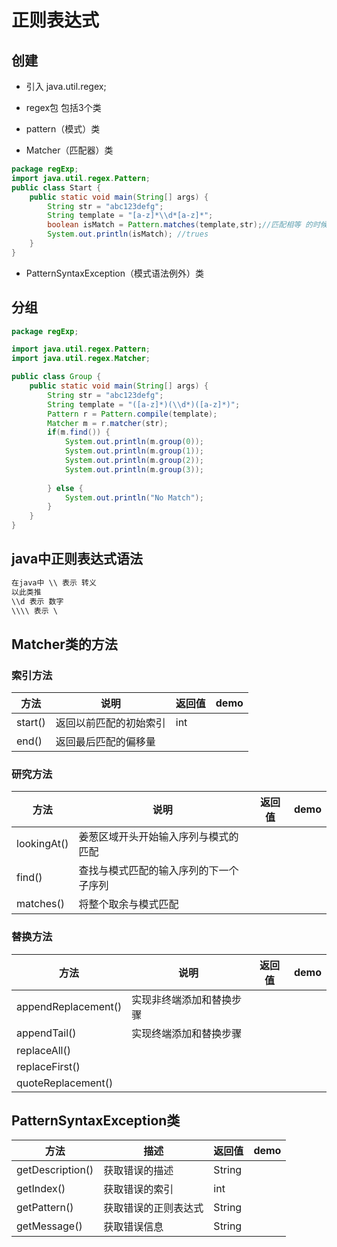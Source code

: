 # 正则表达式

## 创建

* 引入 java.util.regex;

* regex包 包括3个类

* pattern（模式）类

* Matcher（匹配器）类

```java
package regExp;
import java.util.regex.Pattern;
public class Start {
	public static void main(String[] args) {
		String str = "abc123defg";
		String template = "[a-z]*\\d*[a-z]*";
		boolean isMatch = Pattern.matches(template,str);//匹配相等 的时候 返回true
		System.out.println(isMatch); //trues
	}
}

```

* PatternSyntaxException（模式语法例外）类

## 分组

```java
package regExp;

import java.util.regex.Pattern;
import java.util.regex.Matcher;

public class Group {
	public static void main(String[] args) {
		String str = "abc123defg";
		String template = "([a-z]*)(\\d*)([a-z]*)";
		Pattern r = Pattern.compile(template);
		Matcher m = r.matcher(str);
		if(m.find()) {
			System.out.println(m.group(0));
			System.out.println(m.group(1));
			System.out.println(m.group(2));
			System.out.println(m.group(3));
			
		} else {
			System.out.println("No Match");
		}
	}
}
```


## java中正则表达式语法

```java
在java中 \\ 表示 转义
以此类推
\\d 表示 数字
\\\\ 表示 \
```

## Matcher类的方法

### 索引方法

方法 | 说明 | 返回值 | demo
-|-|-|-
start() | 返回以前匹配的初始索引 | int | 
end() | 返回最后匹配的偏移量

### 研究方法

方法 | 说明 | 返回值 | demo
-|-|-|-
lookingAt() | 姜葱区域开头开始输入序列与模式的匹配
find() | 查找与模式匹配的输入序列的下一个子序列
matches() | 将整个取余与模式匹配

### 替换方法

方法 | 说明 | 返回值 | demo
-|-|-|-
appendReplacement() | 实现非终端添加和替换步骤
appendTail() | 实现终端添加和替换步骤
replaceAll() | 
replaceFirst()|
quoteReplacement()|

## PatternSyntaxException类

方法 | 描述 | 返回值 | demo
-|-|-|-
getDescription() | 获取错误的描述 | String | 
getIndex() | 获取错误的索引 |int
getPattern() | 获取错误的正则表达式 | String
getMessage() | 获取错误信息 | String